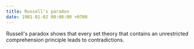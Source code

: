 ```yaml
---
title: Russell's paradox
date: 1901-01-02 00:00:00 +0700
---
```


Russell's paradox shows that every set theory that contains an unrestricted comprehension principle leads to contradictions.

